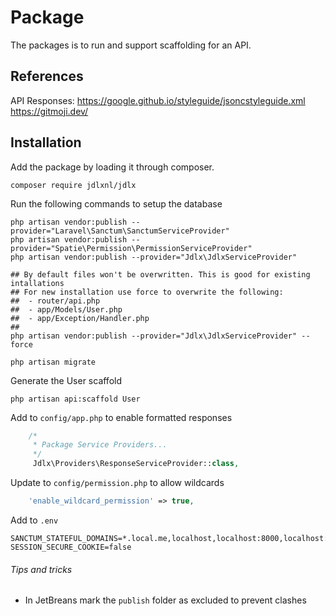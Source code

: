# Package
The packages is to run and support scaffolding for an API.

## References
API Responses: https://google.github.io/styleguide/jsoncstyleguide.xml
https://gitmoji.dev/

## Installation
Add the package by loading it through composer.

```shell
composer require jdlxnl/jdlx
```


Run the following commands to setup the database
```shell
php artisan vendor:publish --provider="Laravel\Sanctum\SanctumServiceProvider"
php artisan vendor:publish --provider="Spatie\Permission\PermissionServiceProvider"
php artisan vendor:publish --provider="Jdlx\JdlxServiceProvider"

## By default files won't be overwritten. This is good for existing intallations
## For new installation use force to overwrite the following:
##  - router/api.php
##  - app/Models/User.php
##  - app/Exception/Handler.php
##
php artisan vendor:publish --provider="Jdlx\JdlxServiceProvider" --force

php artisan migrate
```

Generate the User scaffold
```shell
php artisan api:scaffold User
```

Add to `config/app.php` to enable formatted responses
```php
    /*
     * Package Service Providers...
     */
     Jdlx\Providers\ResponseServiceProvider::class,
```

Update to `config/permission.php` to allow wildcards
```php
    'enable_wildcard_permission' => true,
```

Add to `.env`
```
SANCTUM_STATEFUL_DOMAINS=*.local.me,localhost,localhost:8000,localhost:3000,127.0.0.1,127.0.0.1:8000,::1
SESSION_SECURE_COOKIE=false
```

###### Tips and tricks
- In JetBreans mark the `publish` folder as excluded to prevent clashes
